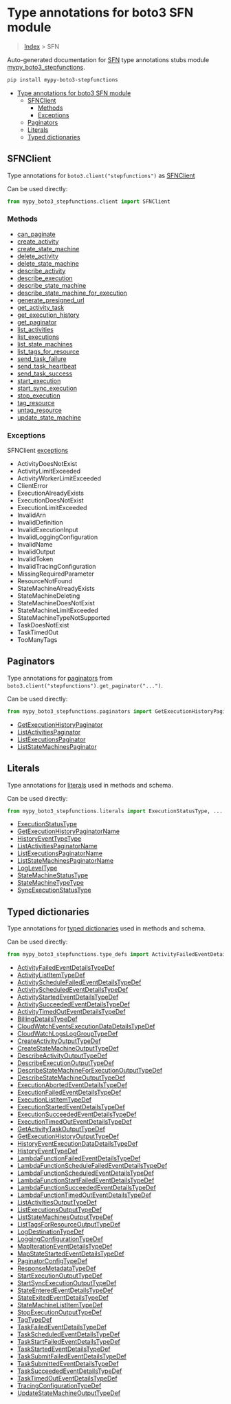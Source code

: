 # Type annotations for boto3 SFN module

> [Index](..) > SFN

Auto-generated documentation for
[SFN](https://boto3.amazonaws.com/v1/documentation/api/1.17.72/reference/services/stepfunctions.html#SFN)
type annotations stubs module
[mypy_boto3_stepfunctions](https://pypi.org/project/mypy-boto3-stepfunctions/).

```bash
pip install mypy-boto3-stepfunctions
```

- [Type annotations for boto3 SFN module](#type-annotations-for-boto3-sfn-module)
  - [SFNClient](#sfnclient)
    - [Methods](#methods)
    - [Exceptions](#exceptions)
  - [Paginators](#paginators)
  - [Literals](#literals)
  - [Typed dictionaries](#typed-dictionaries)

## SFNClient

Type annotations for `boto3.client("stepfunctions")` as
[SFNClient](./client.md)

Can be used directly:

```python
from mypy_boto3_stepfunctions.client import SFNClient
```

### Methods

- [can_paginate](./client.md#can_paginate)
- [create_activity](./client.md#create_activity)
- [create_state_machine](./client.md#create_state_machine)
- [delete_activity](./client.md#delete_activity)
- [delete_state_machine](./client.md#delete_state_machine)
- [describe_activity](./client.md#describe_activity)
- [describe_execution](./client.md#describe_execution)
- [describe_state_machine](./client.md#describe_state_machine)
- [describe_state_machine_for_execution](./client.md#describe_state_machine_for_execution)
- [generate_presigned_url](./client.md#generate_presigned_url)
- [get_activity_task](./client.md#get_activity_task)
- [get_execution_history](./client.md#get_execution_history)
- [get_paginator](./client.md#get_paginator)
- [list_activities](./client.md#list_activities)
- [list_executions](./client.md#list_executions)
- [list_state_machines](./client.md#list_state_machines)
- [list_tags_for_resource](./client.md#list_tags_for_resource)
- [send_task_failure](./client.md#send_task_failure)
- [send_task_heartbeat](./client.md#send_task_heartbeat)
- [send_task_success](./client.md#send_task_success)
- [start_execution](./client.md#start_execution)
- [start_sync_execution](./client.md#start_sync_execution)
- [stop_execution](./client.md#stop_execution)
- [tag_resource](./client.md#tag_resource)
- [untag_resource](./client.md#untag_resource)
- [update_state_machine](./client.md#update_state_machine)

### Exceptions

SFNClient [exceptions](./client.md#exceptions)

- ActivityDoesNotExist
- ActivityLimitExceeded
- ActivityWorkerLimitExceeded
- ClientError
- ExecutionAlreadyExists
- ExecutionDoesNotExist
- ExecutionLimitExceeded
- InvalidArn
- InvalidDefinition
- InvalidExecutionInput
- InvalidLoggingConfiguration
- InvalidName
- InvalidOutput
- InvalidToken
- InvalidTracingConfiguration
- MissingRequiredParameter
- ResourceNotFound
- StateMachineAlreadyExists
- StateMachineDeleting
- StateMachineDoesNotExist
- StateMachineLimitExceeded
- StateMachineTypeNotSupported
- TaskDoesNotExist
- TaskTimedOut
- TooManyTags

## Paginators

Type annotations for [paginators](./paginators.md) from
`boto3.client("stepfunctions").get_paginator("...")`.

Can be used directly:

```python
from mypy_boto3_stepfunctions.paginators import GetExecutionHistoryPaginator, ...
```

- [GetExecutionHistoryPaginator](./paginators.md#getexecutionhistorypaginator)
- [ListActivitiesPaginator](./paginators.md#listactivitiespaginator)
- [ListExecutionsPaginator](./paginators.md#listexecutionspaginator)
- [ListStateMachinesPaginator](./paginators.md#liststatemachinespaginator)

## Literals

Type annotations for [literals](./literals.md) used in methods and schema.

Can be used directly:

```python
from mypy_boto3_stepfunctions.literals import ExecutionStatusType, ...
```

- [ExecutionStatusType](./literals.md#executionstatustype)
- [GetExecutionHistoryPaginatorName](./literals.md#getexecutionhistorypaginatorname)
- [HistoryEventTypeType](./literals.md#historyeventtypetype)
- [ListActivitiesPaginatorName](./literals.md#listactivitiespaginatorname)
- [ListExecutionsPaginatorName](./literals.md#listexecutionspaginatorname)
- [ListStateMachinesPaginatorName](./literals.md#liststatemachinespaginatorname)
- [LogLevelType](./literals.md#logleveltype)
- [StateMachineStatusType](./literals.md#statemachinestatustype)
- [StateMachineTypeType](./literals.md#statemachinetypetype)
- [SyncExecutionStatusType](./literals.md#syncexecutionstatustype)

## Typed dictionaries

Type annotations for [typed dictionaries](./type_defs.md) used in methods and
schema.

Can be used directly:

```python
from mypy_boto3_stepfunctions.type_defs import ActivityFailedEventDetailsTypeDef, ...
```

- [ActivityFailedEventDetailsTypeDef](./type_defs.md#activityfailedeventdetailstypedef)
- [ActivityListItemTypeDef](./type_defs.md#activitylistitemtypedef)
- [ActivityScheduleFailedEventDetailsTypeDef](./type_defs.md#activityschedulefailedeventdetailstypedef)
- [ActivityScheduledEventDetailsTypeDef](./type_defs.md#activityscheduledeventdetailstypedef)
- [ActivityStartedEventDetailsTypeDef](./type_defs.md#activitystartedeventdetailstypedef)
- [ActivitySucceededEventDetailsTypeDef](./type_defs.md#activitysucceededeventdetailstypedef)
- [ActivityTimedOutEventDetailsTypeDef](./type_defs.md#activitytimedouteventdetailstypedef)
- [BillingDetailsTypeDef](./type_defs.md#billingdetailstypedef)
- [CloudWatchEventsExecutionDataDetailsTypeDef](./type_defs.md#cloudwatcheventsexecutiondatadetailstypedef)
- [CloudWatchLogsLogGroupTypeDef](./type_defs.md#cloudwatchlogsloggrouptypedef)
- [CreateActivityOutputTypeDef](./type_defs.md#createactivityoutputtypedef)
- [CreateStateMachineOutputTypeDef](./type_defs.md#createstatemachineoutputtypedef)
- [DescribeActivityOutputTypeDef](./type_defs.md#describeactivityoutputtypedef)
- [DescribeExecutionOutputTypeDef](./type_defs.md#describeexecutionoutputtypedef)
- [DescribeStateMachineForExecutionOutputTypeDef](./type_defs.md#describestatemachineforexecutionoutputtypedef)
- [DescribeStateMachineOutputTypeDef](./type_defs.md#describestatemachineoutputtypedef)
- [ExecutionAbortedEventDetailsTypeDef](./type_defs.md#executionabortedeventdetailstypedef)
- [ExecutionFailedEventDetailsTypeDef](./type_defs.md#executionfailedeventdetailstypedef)
- [ExecutionListItemTypeDef](./type_defs.md#executionlistitemtypedef)
- [ExecutionStartedEventDetailsTypeDef](./type_defs.md#executionstartedeventdetailstypedef)
- [ExecutionSucceededEventDetailsTypeDef](./type_defs.md#executionsucceededeventdetailstypedef)
- [ExecutionTimedOutEventDetailsTypeDef](./type_defs.md#executiontimedouteventdetailstypedef)
- [GetActivityTaskOutputTypeDef](./type_defs.md#getactivitytaskoutputtypedef)
- [GetExecutionHistoryOutputTypeDef](./type_defs.md#getexecutionhistoryoutputtypedef)
- [HistoryEventExecutionDataDetailsTypeDef](./type_defs.md#historyeventexecutiondatadetailstypedef)
- [HistoryEventTypeDef](./type_defs.md#historyeventtypedef)
- [LambdaFunctionFailedEventDetailsTypeDef](./type_defs.md#lambdafunctionfailedeventdetailstypedef)
- [LambdaFunctionScheduleFailedEventDetailsTypeDef](./type_defs.md#lambdafunctionschedulefailedeventdetailstypedef)
- [LambdaFunctionScheduledEventDetailsTypeDef](./type_defs.md#lambdafunctionscheduledeventdetailstypedef)
- [LambdaFunctionStartFailedEventDetailsTypeDef](./type_defs.md#lambdafunctionstartfailedeventdetailstypedef)
- [LambdaFunctionSucceededEventDetailsTypeDef](./type_defs.md#lambdafunctionsucceededeventdetailstypedef)
- [LambdaFunctionTimedOutEventDetailsTypeDef](./type_defs.md#lambdafunctiontimedouteventdetailstypedef)
- [ListActivitiesOutputTypeDef](./type_defs.md#listactivitiesoutputtypedef)
- [ListExecutionsOutputTypeDef](./type_defs.md#listexecutionsoutputtypedef)
- [ListStateMachinesOutputTypeDef](./type_defs.md#liststatemachinesoutputtypedef)
- [ListTagsForResourceOutputTypeDef](./type_defs.md#listtagsforresourceoutputtypedef)
- [LogDestinationTypeDef](./type_defs.md#logdestinationtypedef)
- [LoggingConfigurationTypeDef](./type_defs.md#loggingconfigurationtypedef)
- [MapIterationEventDetailsTypeDef](./type_defs.md#mapiterationeventdetailstypedef)
- [MapStateStartedEventDetailsTypeDef](./type_defs.md#mapstatestartedeventdetailstypedef)
- [PaginatorConfigTypeDef](./type_defs.md#paginatorconfigtypedef)
- [ResponseMetadataTypeDef](./type_defs.md#responsemetadatatypedef)
- [StartExecutionOutputTypeDef](./type_defs.md#startexecutionoutputtypedef)
- [StartSyncExecutionOutputTypeDef](./type_defs.md#startsyncexecutionoutputtypedef)
- [StateEnteredEventDetailsTypeDef](./type_defs.md#stateenteredeventdetailstypedef)
- [StateExitedEventDetailsTypeDef](./type_defs.md#stateexitedeventdetailstypedef)
- [StateMachineListItemTypeDef](./type_defs.md#statemachinelistitemtypedef)
- [StopExecutionOutputTypeDef](./type_defs.md#stopexecutionoutputtypedef)
- [TagTypeDef](./type_defs.md#tagtypedef)
- [TaskFailedEventDetailsTypeDef](./type_defs.md#taskfailedeventdetailstypedef)
- [TaskScheduledEventDetailsTypeDef](./type_defs.md#taskscheduledeventdetailstypedef)
- [TaskStartFailedEventDetailsTypeDef](./type_defs.md#taskstartfailedeventdetailstypedef)
- [TaskStartedEventDetailsTypeDef](./type_defs.md#taskstartedeventdetailstypedef)
- [TaskSubmitFailedEventDetailsTypeDef](./type_defs.md#tasksubmitfailedeventdetailstypedef)
- [TaskSubmittedEventDetailsTypeDef](./type_defs.md#tasksubmittedeventdetailstypedef)
- [TaskSucceededEventDetailsTypeDef](./type_defs.md#tasksucceededeventdetailstypedef)
- [TaskTimedOutEventDetailsTypeDef](./type_defs.md#tasktimedouteventdetailstypedef)
- [TracingConfigurationTypeDef](./type_defs.md#tracingconfigurationtypedef)
- [UpdateStateMachineOutputTypeDef](./type_defs.md#updatestatemachineoutputtypedef)
